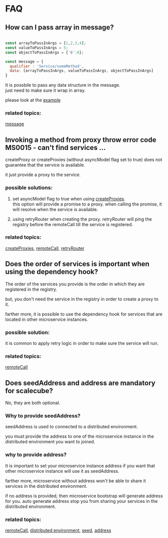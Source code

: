 
# FAQ

## How can I pass array in message?

```javascript

const arrayToPassInArgs = [1,2,3,4];
const valueToPassInArgs = 5;
const objectToPassInArgs = {'6':6};

const message = {
  qualifier : 'Service/someMethod',
  data: [arrayToPassInArgs, valueToPassInArgs, objectToPassInArgs]
}

```

It is possbile to pass any data structure in the message.  
just need to make sure it wrap in array.


please look at the [example](?javascript#passing-array-argument-in-message)

### related topics:

[message](#message)

## Invoking a method from proxy throw error code MS0015 - can't find services ...

createProxy or createProxies (without asyncModel flag set to true) does not guarantee that the service is available.

it just provide a proxy to the service.

### possible solutions:

1. set asyncModel flag to true when using [createProxies](#createproxies).  
this option will provide a promise to a proxy.
when calling the promise, it will resolve when the service is available.

2. using retryRouter when creating the proxy.
retryRouter will ping the registry before the remoteCall till the service is registered.

### related topics:

[createProxies](#createproxies), [remoteCall](#remotecall), [retryRouter](#router)

## Does the order of services is important when using the dependency hook?

The order of the services you provide is the order in which they are registered in the registry.

but, you don't need the service in the registry in order to create a proxy to it.

farther more, it is possible to use the dependency hook for services that are located in other microservice instances. 

### possible solution: 

it is common to apply retry logic in order to make sure the service will run.

### related topics:

[remoteCall](#remotecall)


## Does seedAddress and address are mandatory for scalecube?

No, they are both optional.

### Why to provide seedAddress?

seedAddress is used to connected to a distributed environment.

you must provide the address to one of the microservice instance in the distributed environment you want to joined.

### why to provide address?

It is important to set your microservice instance address 
if you want that other microservice instance will use it as seedAddress.

farther more, microservice without address won't be able to share it services in the distributed environment.

if no address is provided, then microservice bootstrap will generate address for you. 
auto generate address stop you from sharing your services in the distributed environment.
### related topics:

[remoteCall](#remotecall), [distributed environment](#distributed-environment), [seed](#seed), [address](#address)

